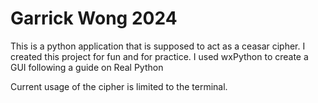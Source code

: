 # Garrick Wong 2024

This is a python application that is supposed to act as a ceasar cipher. I created this project for fun and for practice.
I used wxPython to create a GUI following a guide on Real Python

Current usage of the cipher is limited to the terminal.
